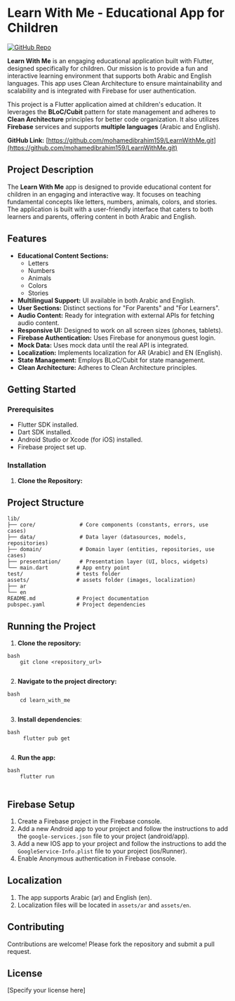 

# Learn With Me - Educational App for Children

[![GitHub Repo](https://img.shields.io/badge/GitHub-Repo-blue)](https://github.com/mohamedibrahim159/LearnWithMe.git)

**Learn With Me** is an engaging educational application built with Flutter, designed specifically for children. Our mission is to provide a fun and interactive learning environment that supports both Arabic and English languages. This app uses Clean Architecture to ensure maintainability and scalability and is integrated with Firebase for user authentication.

This project is a Flutter application aimed at children's education. It leverages the **BLoC/Cubit** pattern for state management and adheres to **Clean Architecture** principles for better code organization. It also utilizes **Firebase** services and supports **multiple languages** (Arabic and English).

**GitHub Link:** [https://github.com/mohamedibrahim159/LearnWithMe.git](https://github.com/mohamedibrahim159/LearnWithMe.git)

## Project Description

The **Learn With Me** app is designed to provide educational content for children in an engaging and interactive way. It focuses on teaching fundamental concepts like letters, numbers, animals, colors, and stories. The application is built with a user-friendly interface that caters to both learners and parents, offering content in both Arabic and English.

## Features

*   **Educational Content Sections:**
    *   Letters
    *   Numbers
    *   Animals
    *   Colors
    *   Stories
*   **Multilingual Support:** UI available in both Arabic and English.
*   **User Sections:** Distinct sections for "For Parents" and "For Learners".
*   **Audio Content:** Ready for integration with external APIs for fetching audio content.
*   **Responsive UI:** Designed to work on all screen sizes (phones, tablets).
*   **Firebase Authentication:** Uses Firebase for anonymous guest login.
*   **Mock Data:** Uses mock data until the real API is integrated.
*   **Localization:** Implements localization for AR (Arabic) and EN (English).
*   **State Management:** Employs BLoC/Cubit for state management.
*   **Clean Architecture:** Adheres to Clean Architecture principles.

## Getting Started

### Prerequisites

*   Flutter SDK installed.
*   Dart SDK installed.
*   Android Studio or Xcode (for iOS) installed.
*   Firebase project set up.

### Installation

1.  **Clone the Repository:**
    

## Project Structure
```
lib/
├── core/              # Core components (constants, errors, use cases)
├── data/              # Data layer (datasources, models, repositories)
├── domain/            # Domain layer (entities, repositories, use cases)
├── presentation/      # Presentation layer (UI, blocs, widgets)
└── main.dart         # App entry point
test/                 # tests folder
assets/               # assets folder (images, localization)
├── ar
└── en
README.md             # Project documentation
pubspec.yaml          # Project dependencies
```
## Running the Project

1.  **Clone the repository:**
```
bash
    git clone <repository_url>
    
```
2.  **Navigate to the project directory:**
```
bash
    cd learn_with_me
    
```
3. **Install dependencies**:
```
bash
     flutter pub get
    
```
4.  **Run the app:**
```
bash
    flutter run
    
```
## Firebase Setup

1. Create a Firebase project in the Firebase console.
2. Add a new Android app to your project and follow the instructions to add the `google-services.json` file to your project (android/app).
3. Add a new IOS app to your project and follow the instructions to add the `GoogleService-Info.plist` file to your project (ios/Runner).
4. Enable Anonymous authentication in Firebase console.

## Localization

1.  The app supports Arabic (ar) and English (en).
2.  Localization files will be located in `assets/ar` and `assets/en`.

## Contributing

Contributions are welcome! Please fork the repository and submit a pull request.

## License

[Specify your license here]